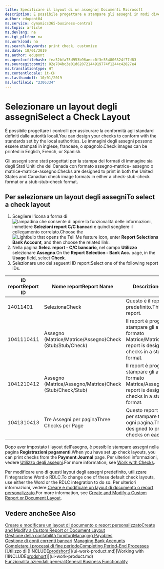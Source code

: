 ```yaml
---
title: Specificare il layout di un assegno| Documenti Microsoft
description: È possibile progettare e stampare gli assegni in modi diversi per conformità agli standard.
author: edupont04
ms.service: dynamics365-business-central
ms.topic: article
ms.devlang: na
ms.tgt_pltfrm: na
ms.workload: na
ms.search.keywords: print check, customize
ms.date: 10/01/2019
ms.author: edupont
ms.openlocfilehash: fea52bfa75d953b96aecc0f3e354806324f77d83
ms.sourcegitcommit: 02e704bc3e01d62072144919774f1244c42827e4
ms.translationtype: HT
ms.contentlocale: it-CH
ms.lasthandoff: 10/01/2019
ms.locfileid: "2306334"
---
```

# <a name="select-a-check-layout"></a><span data-ttu-id="c3a62-103">Selezionare un layout degli assegni</span><span class="sxs-lookup"><span data-stu-id="c3a62-103">Select a Check Layout</span></span>
<span data-ttu-id="c3a62-104">È possibile progettare i controlli per assicurare la conformità agli standard definiti dalle autorità locali.</span><span class="sxs-lookup"><span data-stu-id="c3a62-104">You can design your checks to conform with the standards set by the local authorities.</span></span> <span data-ttu-id="c3a62-105">Le immagini degli assegni possono essere stampati in inglese, francese, o spagnolo.</span><span class="sxs-lookup"><span data-stu-id="c3a62-105">Check images can be printed in English, French, or Spanish.</span></span>

<span data-ttu-id="c3a62-106">Gli assegni sono stati progettati per la stampa dei formati di immagine sia degli Stati Uniti che del Canada con formato assegno-matrice- assegno o matrice-matrice-assegno.</span><span class="sxs-lookup"><span data-stu-id="c3a62-106">Checks are designed to print in both the United States and Canadian check image formats in either a check-stub-check format or a stub-stub-check format.</span></span>

## <a name="to-select-a-check-layout"></a><span data-ttu-id="c3a62-107">Per selezionare un layout degli assegni</span><span class="sxs-lookup"><span data-stu-id="c3a62-107">To select a check layout</span></span>
1. <span data-ttu-id="c3a62-108">Scegliere l'icona a forma di ![lampadina che consente di aprire la funzionalità delle informazioni](media/ui-search/search_small.png "Informazioni sull'operazione che si desidera eseguire"), immettere **Selezioni report C/C bancari** e quindi scegliere il collegamento correlato.</span><span class="sxs-lookup"><span data-stu-id="c3a62-108">Choose the ![Lightbulb that opens the Tell Me feature](media/ui-search/search_small.png "Tell me what you want to do") icon, enter **Report Selections Bank Account**, and then choose the related link.</span></span>
2. <span data-ttu-id="c3a62-109">Nella pagina **Selez. report - C/C bancario**, nel campo **Utilizzo** selezionare **Assegno**.</span><span class="sxs-lookup"><span data-stu-id="c3a62-109">On the **Report Selection - Bank Acc.** page, in the **Usage** field, select **Check**.</span></span>
3. <span data-ttu-id="c3a62-110">Selezionare uno dei seguenti ID report:</span><span class="sxs-lookup"><span data-stu-id="c3a62-110">Select one of the following report IDs.</span></span>

| <span data-ttu-id="c3a62-111">ID report</span><span class="sxs-lookup"><span data-stu-id="c3a62-111">Report ID</span></span> | <span data-ttu-id="c3a62-112">Nome report</span><span class="sxs-lookup"><span data-stu-id="c3a62-112">Report Name</span></span> | <span data-ttu-id="c3a62-113">Descrizione</span><span class="sxs-lookup"><span data-stu-id="c3a62-113">Description</span></span> |
| --- | --- | --- |
| <span data-ttu-id="c3a62-114">1401</span><span class="sxs-lookup"><span data-stu-id="c3a62-114">1401</span></span> |<span data-ttu-id="c3a62-115">Seleziona</span><span class="sxs-lookup"><span data-stu-id="c3a62-115">Check</span></span> |<span data-ttu-id="c3a62-116">Questo è il report predefinito.</span><span class="sxs-lookup"><span data-stu-id="c3a62-116">This is the default report.</span></span> |
| <span data-ttu-id="c3a62-117">10411</span><span class="sxs-lookup"><span data-stu-id="c3a62-117">10411</span></span> |<span data-ttu-id="c3a62-118">Assegno (Matrice/Matrice/Assegno)</span><span class="sxs-lookup"><span data-stu-id="c3a62-118">Check (Stub/Stub/Check)</span></span> |<span data-ttu-id="c3a62-119">Il report è progettato per stampare gli assegni in formato Matrice/Matrice/Assegno.</span><span class="sxs-lookup"><span data-stu-id="c3a62-119">This report is designed to print checks in a stub/stub/check format.</span></span> |
| <span data-ttu-id="c3a62-120">10412</span><span class="sxs-lookup"><span data-stu-id="c3a62-120">10412</span></span> |<span data-ttu-id="c3a62-121">Assegno (Matrice/Assegno/Matrice)</span><span class="sxs-lookup"><span data-stu-id="c3a62-121">Check (Stub/Check/Stub)</span></span> |<span data-ttu-id="c3a62-122">Il report è progettato per stampare gli assegni in formato Matrice/Assegno/Matrice.</span><span class="sxs-lookup"><span data-stu-id="c3a62-122">This report is designed to print checks in a stub/check/stub format.</span></span> |
| <span data-ttu-id="c3a62-123">10413</span><span class="sxs-lookup"><span data-stu-id="c3a62-123">10413</span></span> |<span data-ttu-id="c3a62-124">Tre Assegni per pagina</span><span class="sxs-lookup"><span data-stu-id="c3a62-124">Three Checks per Page</span></span> |<span data-ttu-id="c3a62-125">Questo report è progettato per stampare tre assegni su ogni pagina.</span><span class="sxs-lookup"><span data-stu-id="c3a62-125">This report is designed to print three checks on each page.</span></span> |

<span data-ttu-id="c3a62-126">Dopo aver impostato i layout dell'asegno, è possibile stampare assegni nella pagina **Registrazioni pagamenti**.</span><span class="sxs-lookup"><span data-stu-id="c3a62-126">When you have set up check layouts, you can print checks from the **Payment Journal** page.</span></span> <span data-ttu-id="c3a62-127">Per ulteriori informazioni, vedere [Utilizzo degli assegni](payables-how-work-checks.md).</span><span class="sxs-lookup"><span data-stu-id="c3a62-127">For more information, see [Work with Checks](payables-how-work-checks.md).</span></span>

<span data-ttu-id="c3a62-128">Per modificare uno di questi layout degli assegni predefinito, utilizzare l'integrazione Word o RDLC.</span><span class="sxs-lookup"><span data-stu-id="c3a62-128">To change one of these default check layouts, use either the Word or the RDLC integration to do so.</span></span> <span data-ttu-id="c3a62-129">Per ulteriori informazioni, vedere [Creare e modificare un layout di documento o report personalizzato](ui-how-create-custom-report-layout.md).</span><span class="sxs-lookup"><span data-stu-id="c3a62-129">For more information, see [Create and Modify a Custom Report or Document Layout](ui-how-create-custom-report-layout.md).</span></span>

## <a name="see-also"></a><span data-ttu-id="c3a62-130">Vedere anche</span><span class="sxs-lookup"><span data-stu-id="c3a62-130">See Also</span></span>
[<span data-ttu-id="c3a62-131">Creare e modificare un layout di documento o report personalizzato</span><span class="sxs-lookup"><span data-stu-id="c3a62-131">Create and Modify a Custom Report or Document Layout</span></span>](ui-how-create-custom-report-layout.md)  
[<span data-ttu-id="c3a62-132">Gestione della contabilità fornitori</span><span class="sxs-lookup"><span data-stu-id="c3a62-132">Managing Payables</span></span>](payables-manage-payables.md)  
<span data-ttu-id="c3a62-133">[Gestione di conti correnti bancari](bank-manage-bank-accounts.md) </span><span class="sxs-lookup"><span data-stu-id="c3a62-133">[Managing Bank Accounts](bank-manage-bank-accounts.md) </span></span>  
[<span data-ttu-id="c3a62-134">Completare i processi di fine periodo</span><span class="sxs-lookup"><span data-stu-id="c3a62-134">Completing Period-End Processes</span></span>](year-how-complete-period-end-processes.md)  
<span data-ttu-id="c3a62-135">[Utilizzo di [!INCLUDE[prodshort](includes/prodshort.md)]](ui-work-product.md)</span><span class="sxs-lookup"><span data-stu-id="c3a62-135">[Working with [!INCLUDE[prodshort](includes/prodshort.md)]](ui-work-product.md)</span></span>  
[<span data-ttu-id="c3a62-136">Funzionalità aziendali generali</span><span class="sxs-lookup"><span data-stu-id="c3a62-136">General Business Functionality</span></span>](ui-across-business-areas.md)
